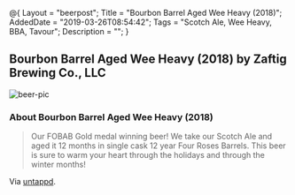 @{
 Layout = "beerpost";
 Title = "Bourbon Barrel Aged Wee Heavy (2018)";
 AddedDate = "2019-03-26T08:54:42";
 Tags = "Scotch Ale, Wee Heavy, BBA, Tavour";
 Description = "";
 }
 

## Bourbon Barrel Aged Wee Heavy (2018) by Zaftig Brewing Co., LLC

![beer-pic]

### About Bourbon Barrel Aged Wee Heavy (2018)

> Our FOBAB Gold medal winning beer! We take our Scotch Ale and aged it 12 months in single cask 12 year Four Roses Barrels. This beer is sure to warm your heart through the holidays and through the winter months!

Via [untappd][untappd-url].

[untappd-url]: <https://untappd.com//b/zaftig-brewing-co-llc-bourbon-barrel-aged-wee-heavy-2018/2988880>
[beer-pic]: https://jasonpowley.com/assets/img/2019-03-26-bourbon-barrel-aged-wee-heavy-2018.jpeg "Bourbon Barrel Aged Wee Heavy (2018) by Zaftig Brewing Co., LLC"
